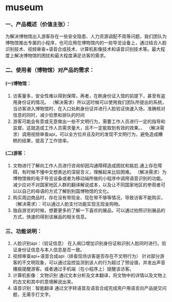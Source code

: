 # museum
### 一、产品概述（价值主张）：
为解决博物馆出入游客存在一些安全隐患、人力资源调配不周等问题，我们团队为博物馆推出专属的小程序，也可应用在博物馆内的一些导览设备上，通过结合人脸识别技术、视频审查+语音合成技术、计算机影像技术和语音识别技术等。最大程度上解决博物馆的困扰和最大程度满足访客的需求。

### 二、使用者（博物馆）对产品的需求：

#### (一)博物馆：
1. 访客量多，安全性难以得到保障，再者，在刷身份证入馆的前提下，甚至有盗用身份证的情况。
（解决需求）所以这时候可以使用我们团队所提出的系统，当访客进入博物馆时，在入口处刷身份证并进行人脸验证快速入场，准确核对信息的同时，减少验票和排队的时间
2. 游客可能会有意或无意做出一些不文明行为，需要工作人员进行一定的指导和监督。这就造成工作人员需求量大，且不一定能取到有效的效果。、
（解决需求）调用视频审查api，可以全方位并且及时的发现不文明行为，避免造成糟糕的结果，提高了工作效率。 

#### (二)游客：
1. 文物进行了解向工作人员进行咨询却因沟通障碍造成困扰和尴尬.通上存在障碍，有时候不懂中文想表达的深层含义，理解起来比较困难。
（解决需求）为博物馆做的电子导览设备或者为移动端所做的小程序中调用语音识别的功能。减少应对不对国家地区人群的翻译解说成本，以及让不同国家地区的参观者可以以自己的母语的方式了解到别国博物馆的文化。
2. 购买周边商品时，存在没有带现金、现在带不够等情况，导致访客不能购买，
（解决需求）：可以通过人脸支付功能实现无现金购物。
3. 独自游览的时候，想要更多的了解一下喜欢的展品，可以通过拍照识别展品的方式，快速的得到该展品的相关信息。


### 三、功能说明：
1. 人脸识别api：（验证信息）
在入闸口增加识别身份证和识别人脸同时进行。验证身份证信息与本人信息是否一致。
2. 视频审查api+语音合成api（排查现场访客是否存在不文明行为）
针对部分游客的不文明现象，可以通过监控监测到该人的行为超过了预设值，并发出声音播报提醒游客。或者通过手机端（在小程序上）提醒该访客。
3. 计算机影像：文物识别
通过文本分析及文本翻译，将文物中的详情以及文物上的古文和其中的意境解说出来。
4. 语音识别：智能翻译
通过文字转语音及语音合成完成用户用语言向产品提交问题，无需手打文字。



